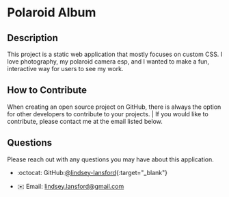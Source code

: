 # Polaroid Album 

## Description

This project is a static web application that mostly focuses on custom CSS. I love photography, my polaroid camera esp, and I wanted to make a fun, interactive way for users to see my work.

## How to Contribute

When creating an open source project on GitHub, there is always the option for other developers to contribute to your projects. | If you would like to contribute, please contact me at the email listed below.


## Questions

Please reach out with any questions you may have about this application.

* :octocat: GitHub:[@lindsey-lansford](https://github.com/lindsey-lansford){:target="_blank"}

* :envelope: Email: [lindsey.lansford@gmail.com](mailto:lindsey.lansford@gmail.com)